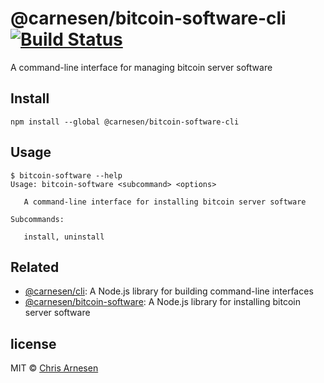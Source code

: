 # @carnesen/bitcoin-software-cli [![Build Status](https://travis-ci.com/carnesen/bitcoin-software-cli.svg?branch=master)](https://travis-ci.com/carnesen/bitcoin-software-cli)
A command-line interface for managing bitcoin server software

## Install
```
npm install --global @carnesen/bitcoin-software-cli
```

## Usage
```
$ bitcoin-software --help
Usage: bitcoin-software <subcommand> <options>

   A command-line interface for installing bitcoin server software

Subcommands:

   install, uninstall
```

## Related
- [@carnesen/cli](https://github.com/carnesen/cli): A Node.js library for building command-line interfaces
- [@carnesen/bitcoin-software](https://github.com/carnesen/bitcoin-config): A Node.js library for installing bitcoin server software

## license

MIT © [Chris Arnesen](https://www.carnesen.com)
